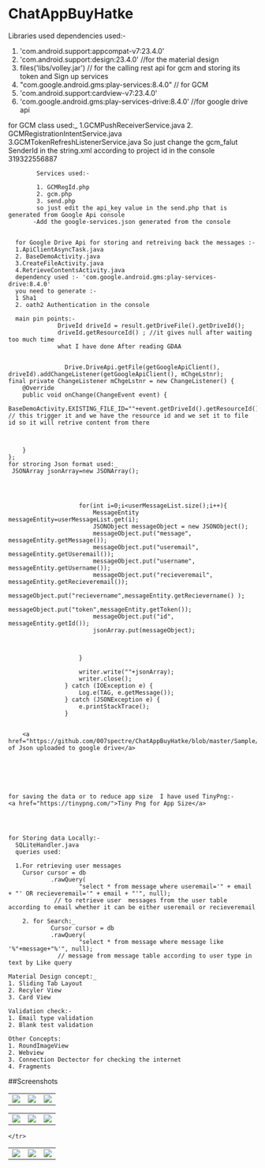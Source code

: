 # ChatAppBuyHatke
Libraries used
dependencies used:-
   1. 'com.android.support:appcompat-v7:23.4.0'
   2. 'com.android.support:design:23.4.0' //for the material design
   3. files('libs/volley.jar')  // for the calling rest api for gcm and storing its token and Sign up services
   4.  "com.google.android.gms:play-services:8.4.0" // for GCM
   5. 'com.android.support:cardview-v7:23.4.0'  
   6. 'com.google.android.gms:play-services-drive:8.4.0' //for google drive api
   
   
   for GCM class used:_
        1.GCMPushReceiverService.java
        2. GCMRegistrationIntentService.java
        3.GCMTokenRefreshListenerService.java
        So just change the gcm_falut SenderId in the string.xml according to project id in the console
            <string name="gcm_defaultSenderId">319322556887</string>
            
            
            Services used:-
            
            1. GCMRegId.php
            2. gcm.php
            3. send.php
            so just edit the api_key value in the send.php that is generated from Google Api console
           -Add the google-services.json generated from the console
           
           
      for Google Drive Api for storing and retreiving back the messages :-      
      1.ApiClientAsyncTask.java
      2. BaseDemoActivity.java
      3.CreateFileActivity.java
      4.RetrieveContentsActivity.java
      dependency used :- 'com.google.android.gms:play-services-drive:8.4.0'
      you need to generate :-
      1 Sha1  
      2. oath2 Authentication in the console 
      
      main pin points:-
                  DriveId driveId = result.getDriveFile().getDriveId();
                  driveId.getResourceId() ; //it gives null after waiting too much time 
                  what I have done After reading GDAA
                  
                  
                    Drive.DriveApi.getFile(getGoogleApiClient(), driveId).addChangeListener(getGoogleApiClient(), mChgeLstnr);
    final private ChangeListener mChgeLstnr = new ChangeListener() {
        @Override
        public void onChange(ChangeEvent event) {
            BaseDemoActivity.EXISTING_FILE_ID=""+event.getDriveId().getResourceId(); // this trigger it and we have the resource id and we set it to file id so it will retrive content from there 



        }
    };
    for stroring Json format used:_
     JSONArray jsonArray=new JSONArray();




                        for(int i=0;i<userMessageList.size();i++){
                            MessageEntity messageEntity=userMessageList.get(i);
                            JSONObject messageObject = new JSONObject();
                            messageObject.put("message", messageEntity.getMessage());
                            messageObject.put("useremail", messageEntity.getUseremail());
                            messageObject.put("username",  messageEntity.getUsername());
                            messageObject.put("recieveremail", messageEntity.getRecieveremail());
                            messageObject.put("recievername",messageEntity.getRecievername() );
                            messageObject.put("token",messageEntity.getToken());
                            messageObject.put("id", messageEntity.getId());
                            jsonArray.put(messageObject);



                        }

                        writer.write(""+jsonArray);
                        writer.close();
                    } catch (IOException e) {
                        Log.e(TAG, e.getMessage());
                    } catch (JSONException e) {
                        e.printStackTrace();
                    }
    
    
        <a href="https://github.com/007spectre/ChatAppBuyHatke/blob/master/Sample/New%20file.txt">Sample of Json uploaded to google drive</a>
	
	
	

    
    
    for saving the data or to reduce app size  I have used TinyPng:-
    <a href="https://tinypng.com/">Tiny Png for App Size</a>

   
    
    
    for Storing data Locally:-
      SQLiteHandler.java 
      queries used:
      
      1.For retrieving user messages 
		Cursor cursor = db
				.rawQuery(
						"select * from message where useremail='" + email + "' OR recieveremail='" + email + "'", null);
                 // to retrieve user  messages from the user table according to email whether it can be either useremail or recieveremail
                 
        2. for Search:_
        		Cursor cursor = db
				.rawQuery(
						"select * from message where message like '%"+message+"%'", null);
                  // message from message table according to user type in text by Like query
		  
	Material Design concept:_
	1. Sliding Tab Layout
	2. Recyler View
	3. Card View 
	
	Validation check:-
	1. Email type validation
	2. Blank test validation
	
	Other Concepts:
	1. RoundImageView
	2. Webview
	3. Connection Dectector for checking the internet
	4. Fragments


##Screenshots
<table>
  <tr>
    <td><img src="https://github.com/007spectre/ChatAppBuyHatke/blob/master/ScreenShots/Screenshot_2016-10-24-01-05-06.png"></td>
    <td><img src="https://github.com/007spectre/ChatAppBuyHatke/blob/master/ScreenShots/Screenshot_2016-10-24-01-06-12.png"></td>
    <td><img src="https://github.com/007spectre/ChatAppBuyHatke/blob/master/ScreenShots/Screenshot_2016-10-24-01-06-44.png"></td>
  </tr>
  </table>
  <table>
  <tr>
    <td><img src="https://github.com/007spectre/ChatAppBuyHatke/blob/master/ScreenShots/Screenshot_2016-10-24-01-07-29.png"></td>
    <td><img src="https://github.com/007spectre/ChatAppBuyHatke/blob/master/ScreenShots/Screenshot_2016-10-24-01-07-36.png"></td>
    <td><img src="https://github.com/007spectre/ChatAppBuyHatke/blob/master/ScreenShots/Screenshot_2016-10-24-01-08-01.png"></td>

  </tr>
  </table>
  <table>
  <tr>
      <td><img src="https://github.com/007spectre/ChatAppBuyHatke/blob/master/ScreenShots/Screenshot_2016-10-24-01-08-39.png"></td>
      <td><img src="https://github.com/007spectre/ChatAppBuyHatke/blob/master/ScreenShots/Screenshot_2016-10-24-07-23-10.png"></td>
      <td><img src="https://github.com/007spectre/ChatAppBuyHatke/blob/master/ScreenShots/Screenshot_2016-10-24-09-25-47.png"></td>

    </tr>
</table>
